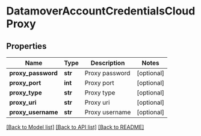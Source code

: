 # DatamoverAccountCredentialsCloudProxy

## Properties
Name | Type | Description | Notes
------------ | ------------- | ------------- | -------------
**proxy_password** | **str** | Proxy password | [optional] 
**proxy_port** | **int** | Proxy port | [optional] 
**proxy_type** | **str** | Proxy type | [optional] 
**proxy_uri** | **str** | Proxy uri | [optional] 
**proxy_username** | **str** | Proxy username | [optional] 

[[Back to Model list]](../README.md#documentation-for-models) [[Back to API list]](../README.md#documentation-for-api-endpoints) [[Back to README]](../README.md)


